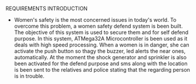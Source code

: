 REQUIREMENTS
INTRODUCTION
* Women's safety is the most concerned issues in today's world. To overcome this problem, a women safety defend system is been built. The objective of this system is used to secure them and for self defend purpose. In this system, ATMega32A Microcontroller is been used as it deals with high speed processing. When a women is in danger, she can activate the push button so thagy the buzzer, led alerts the near ones, automatically. At the moment the shock generator and sprinkler is also been activated for the defend purpose and sms along with the location is been sent to the relatives and police stating that the regarding person is in trouble.
